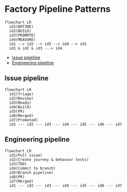 # Factory Pipeline Patterns

```mermaid
flowchart LR
  id1(DEFINE)
  id2(BUILD)
  id3(PROMOTE)
  id4(MEASURE)
  id1 --> id2 --> id3 --> id4 --> id1
  id1 & id2 & id3 -.-> id4
```

<!-- TOC -->
- [Issue pipeline](#issue-pipeline)
- [Engineering pipeline](#engineering-pipeline)
<!-- /TOC -->

## Issue pipeline
<!-- TODO: Desc - Issue pipeline -->

```mermaid
flowchart LR
  id1(Triage)
  id2(Review)
  id3(Ready)
  id4(Build)
  id5(PR)
  id6(Merged)
  id7(Promoted)
  id1 --- id2 --- id3 --- id4 --- id5 --- id6 --- id7
```

## Engineering pipeline
<!-- TODO: Desc - Engineering pipeline -->

```mermaid
flowchart LR
  id1(Pull issue)
  id2(Create journey & behavour tests)
  id3(TDD)
  id4(Commit to branch)
  id5(Branch pipeline)
  id6(PR)
  id7(Merged)
  id1 --- id2 --- id3 --- id4 --- id5 --- id6 --- id7
```
